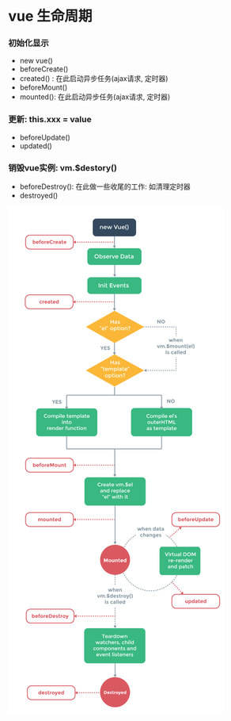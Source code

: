 # vue 生命周期
### 初始化显示
- new vue()
- beforeCreate()
- created() : 在此启动异步任务(ajax请求, 定时器)
- beforeMount()
- mounted(): 在此启动异步任务(ajax请求, 定时器)

### 更新: this.xxx = value
- beforeUpdate()
- updated()

### 销毁vue实例: vm.$destory()
- beforeDestroy(): 在此做一些收尾的工作: 如清理定时器
- destroyed()

![](../img/img29.png)